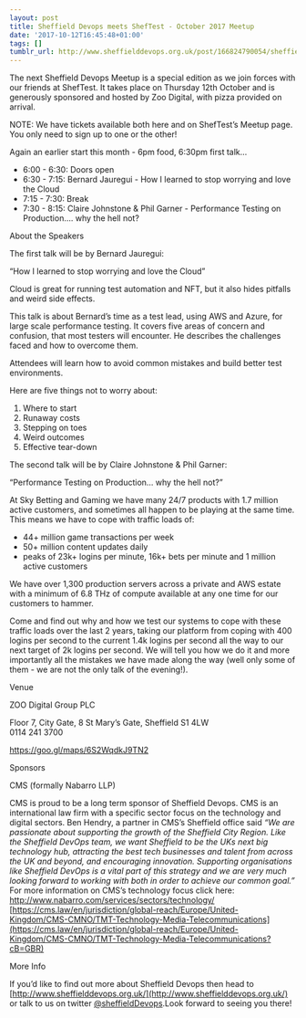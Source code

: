 ```yaml
---
layout: post
title: Sheffield Devops meets ShefTest - October 2017 Meetup
date: '2017-10-12T16:45:48+01:00'
tags: []
tumblr_url: http://www.sheffielddevops.org.uk/post/166824790054/sheffield-devops-meets-sheftest-october-2017
---
```

The next Sheffield Devops Meetup is a special edition as we join forces with our friends at ShefTest. It takes place on Thursday 12th October and is generously sponsored and hosted by Zoo Digital, with pizza provided on arrival.

NOTE: We have tickets available both here and on ShefTest’s Meetup page. You only need to sign up to one or the other!

Again an earlier start this month - 6pm food, 6:30pm first talk…

- 6:00 - 6:30: Doors open
- 6:30 - 7:15: Bernard Jauregui - How I learned to stop worrying and love the Cloud
- 7:15 - 7:30: Break
- 7:30 - 8:15: Claire Johnstone & Phil Garner - Performance Testing on Production…. why the hell not?

About the Speakers

The first talk will be by Bernard Jauregui:

“How I learned to stop worrying and love the Cloud”

Cloud is great for running test automation and NFT, but it also hides pitfalls and weird side effects.

This talk is about Bernard’s time as a test lead, using AWS and Azure, for large scale performance testing. It covers five areas of concern and confusion, that most testers will encounter. He describes the challenges faced and how to overcome them.

Attendees will learn how to avoid common mistakes and build better test environments.

Here are five things not to worry about:

1. Where to start
2. Runaway costs
3. Stepping on toes
4. Weird outcomes
5. Effective tear-down

The second talk will be by Claire Johnstone & Phil Garner:

“Performance Testing on Production… why the hell not?”

At Sky Betting and Gaming we have many 24/7 products with 1.7 million active customers, and sometimes all happen to be playing at the same time. This means we have to cope with traffic loads of:   
- 44+ million game transactions per week  
- 50+ million content updates daily  
- peaks of 23k+ logins per minute, 16k+ bets per minute and 1 million active customers

We have over 1,300 production servers across a private and AWS estate with a minimum of 6.8 THz of compute available at any one time for our customers to hammer.

Come and find out why and how we test our systems to cope with these traffic loads over the last 2 years, taking our platform from coping with 400 logins per second to the current 1.4k logins per second all the way to our next target of 2k logins per second. We will tell you how we do it and more importantly all the mistakes we have made along the way (well only some of them - we are not the only talk of the evening!).

Venue

ZOO Digital Group PLC

Floor 7, City Gate, 8 St Mary’s Gate, Sheffield S1 4LW  
0114 241 3700

https://goo.gl/maps/6S2WqdkJ9TN2

Sponsors

CMS (formally Nabarro LLP)

CMS is proud to be a long term sponsor of Sheffield Devops. CMS is an international law firm with a specific sector focus on the technology and digital sectors. Ben Hendry, a partner in CMS’s Sheffield office said _“We are passionate about supporting the growth of the Sheffield City Region. Like the Sheffield DevOps team, we want Sheffield to be the UKs next big technology hub, attracting the best tech businesses and talent from across the UK and beyond, and encouraging innovation. Supporting organisations like Sheffield DevOps is a vital part of this strategy and we are very much looking forward to working with both in order to achieve our common goal.”_ For more information on CMS’s technology focus click here:   
[http://www.nabarro.com/services/sectors/technology/  
](http://www.nabarro.com/services/sectors/technology/)[https://cms.law/en/jurisdiction/global-reach/Europe/United-Kingdom/CMS-CMNO/TMT-Technology-Media-Telecommunications](https://cms.law/en/jurisdiction/global-reach/Europe/United-Kingdom/CMS-CMNO/TMT-Technology-Media-Telecommunications?cB=GBR)

More Info

If you’d like to find out more about Sheffield Devops then head to [http://www.sheffielddevops.org.uk/](http://www.sheffielddevops.org.uk/) or talk to us on twitter [@sheffieldDevops](http://twitter.com/sheffieldDevops).Look forward to seeing you there!

